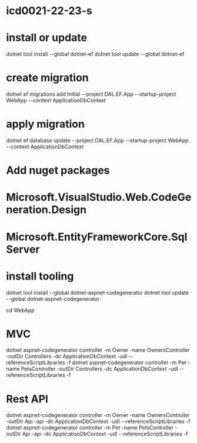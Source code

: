 # icd0021-22-23-s

# install or update
dotnet tool install --global dotnet-ef
dotnet tool update --global dotnet-ef

# create migration
dotnet ef migrations add Initial --project DAL.EF.App --startup-project WebApp --context ApplicationDbContext

# apply migration
dotnet ef database update --project DAL.EF.App --startup-project WebApp --context ApplicationDbContext 


# Add nuget packages
# Microsoft.VisualStudio.Web.CodeGeneration.Design
# Microsoft.EntityFrameworkCore.SqlServer


# install tooling
dotnet tool install --global dotnet-aspnet-codegenerator
dotnet tool update --global dotnet-aspnet-codegenerator

cd WebApp
# MVC
dotnet aspnet-codegenerator controller -m Owner -name OwnersController -outDir Controllers -dc ApplicationDbContext  -udl --referenceScriptLibraries -f
dotnet aspnet-codegenerator controller -m Pet   -name PetsController   -outDir Controllers -dc ApplicationDbContext  -udl --referenceScriptLibraries -f
# Rest API
dotnet aspnet-codegenerator controller -m Owner -name OwnersController -outDir Api -api -dc ApplicationDbContext  -udl --referenceScriptLibraries -f
dotnet aspnet-codegenerator controller -m Pet   -name PetsController   -outDir Api -api -dc ApplicationDbContext  -udl --referenceScriptLibraries -f